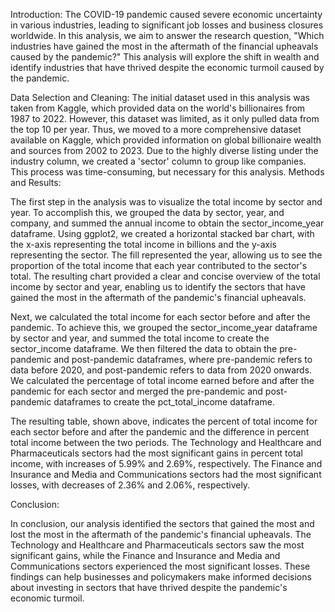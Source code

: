 Introduction: The COVID-19 pandemic caused severe economic uncertainty in various industries, leading to significant job losses and business closures worldwide. In this analysis, we aim to answer the research question, "Which industries have gained the most in the aftermath of the financial upheavals caused by the pandemic?" This analysis will explore the shift in wealth and identify industries that have thrived despite the economic turmoil caused by the pandemic.

Data Selection and Cleaning: The initial dataset used in this analysis was taken from Kaggle, which provided data on the world's billionaires from 1987 to 2022. However, this dataset was limited, as it only pulled data from the top 10 per year. Thus, we moved to a more comprehensive dataset available on Kaggle, which provided information on global billionaire wealth and sources from 2002 to 2023. Due to the highly diverse listing under the industry column, we created a 'sector' column to group like companies. This process was time-consuming, but necessary for this analysis. Methods and Results:

The first step in the analysis was to visualize the total income by sector and year. To accomplish this, we grouped the data by sector, year, and company, and summed the annual income to obtain the sector_income_year dataframe. Using ggplot2, we created a horizontal stacked bar chart, with the x-axis representing the total income in billions and the y-axis representing the sector. The fill represented the year, allowing us to see the proportion of the total income that each year contributed to the sector's total. The resulting chart provided a clear and concise overview of the total income by sector and year, enabling us to identify the sectors that have gained the most in the aftermath of the pandemic's financial upheavals.

Next, we calculated the total income for each sector before and after the pandemic. To achieve this, we grouped the sector_income_year dataframe by sector and year, and summed the total income to create the sector_income dataframe. We then filtered the data to obtain the pre-pandemic and post-pandemic dataframes, where pre-pandemic refers to data before 2020, and post-pandemic refers to data from 2020 onwards. We calculated the percentage of total income earned before and after the pandemic for each sector and merged the pre-pandemic and post-pandemic dataframes to create the pct_total_income dataframe.

The resulting table, shown above, indicates the percent of total income for each sector before and after the pandemic and the difference in percent total income between the two periods. The Technology and Healthcare and Pharmaceuticals sectors had the most significant gains in percent total income, with increases of 5.99% and 2.69%, respectively. The Finance and Insurance and Media and Communications sectors had the most significant losses, with decreases of 2.36% and 2.06%, respectively.

Conclusion:

In conclusion, our analysis identified the sectors that gained the most and lost the most in the aftermath of the pandemic's financial upheavals. The Technology and Healthcare and Pharmaceuticals sectors saw the most significant gains, while the Finance and Insurance and Media and Communications sectors experienced the most significant losses. These findings can help businesses and policymakers make informed decisions about investing in sectors that have thrived despite the pandemic's economic turmoil.
